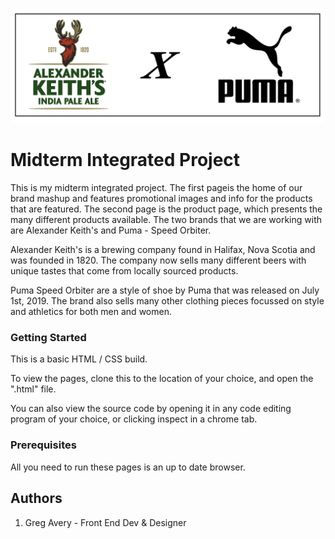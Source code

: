 ![All about my Midterm Integrated Project](images/alexander_keiths_X_puma.jpg "Alexander Keiths X Puma")

# Midterm Integrated Project

This is my midterm integrated project. The first pageis the home of our brand mashup and features promotional images and info for the products that are featured. The second page is the product page, which presents the many different products available. The two brands that we are working with are Alexander Keith's and Puma - Speed Orbiter.

Alexander Keith's is a brewing company found in Halifax, Nova Scotia and was founded in 1820. The company now sells many different beers with unique tastes that come from locally sourced products.

Puma Speed Orbiter are a style of shoe by Puma that was released on July 1st, 2019. The brand also sells many other clothing pieces focussed on style and athletics for both men and women.

### Getting Started
This is a basic HTML / CSS build.

To view the pages, clone this to the location of your choice, and open the ".html" file.

You can also view the source code by opening it in any code editing program of your choice, or clicking inspect in a chrome tab.

### Prerequisites
All you need to run these pages is an up to date browser.

## Authors
1. Greg Avery - Front End Dev & Designer